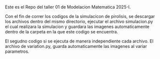 Este es el Repo del taller 01 de Modelacion Matematica 2025-I.

Con el fin de correr los codigos de la simulacicon de pirolisis, se descargar los archivos dentro del mismo directorio, ejecutar el archivo simulacion.py el cual realizara la simulacion y guardara las imagenes automaticamente dentro de la carpeta en la que este codigo se encuentra.

El segudno codigo si se ejecuta de manera independiente cada archivo. El archivo de variation.py, guarda automaticamente las imagenes al variar parametros. 
